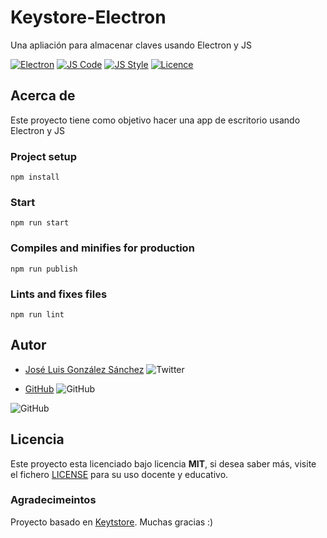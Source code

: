 # Keystore-Electron

Una apliación para almacenar claves usando Electron y JS


[![Electron](https://img.shields.io/badge/Electron-Ready-blue)](https://www.electronjs.org/)
[![JS Code](https://img.shields.io/badge/JS%20Code-ES2019-yellow)](https://www.ecma-international.org/ecma-262)
[![JS Style](https://img.shields.io/badge/JS%20Style-AirBnB-ff69b4)](https://airbnb.io/javascript)
[![Licence](https://img.shields.io/github/license/joseluisgs/NodeMonRest)](https://github.com/joseluisgs/NodeMonRest/blob/master/LICENSE)

## Acerca de
Este proyecto tiene como objetivo hacer una app de escritorio usando Electron y JS

### Project setup
```
npm install
```

### Start
```
npm run start
```

### Compiles and minifies for production
```
npm run publish
```

### Lints and fixes files
```
npm run lint
```

## Autor
* [José Luis González Sánchez](https://twitter.com/joseluisgonsan) ![Twitter](https://img.shields.io/twitter/follow/joseluisgonsan?style=social)


* [GitHub](https://github.com/joseluisgs) ![GitHub](https://img.shields.io/github/followers/joseluisgs?style=social)

![GitHub](https://img.shields.io/github/last-commit/joseluisgs/notas-vue-fire)

## Licencia
Este proyecto esta licenciado bajo licencia __MIT__, si desea saber más, visite el fichero [LICENSE](https://github.com/joseluisgs/notas-vue-fire/blob/master/LICENSE) para su uso docente y educativo.

### Agradecimeintos
Proyecto basado en [Keytstore](https://github.com/OpenWebinarsNet/curso-electron-openwebinars/tree/master/aplicacion-final-seccion11). Muchas gracias :)
